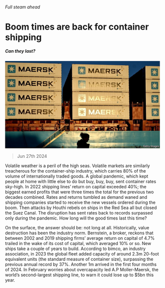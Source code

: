 ###### Full steam ahead

# Boom times are back for container shipping 

##### Can they last? 

![image](images/20240629_WBP502.jpg) 

> Jun 27th 2024 

Volatile weather is a peril of the high seas. Volatile markets are similarly treacherous for the container-ship industry, which carries 80% of the volume of internationally traded goods. A global pandemic, which kept people at home with little else to do but buy, buy, buy, sent container rates sky-high. In 2022 shipping lines’ return on capital exceeded 40%; the biggest earned profits that were three times the total for the previous two decades combined. Rates and returns tumbled as demand waned and shipping companies started to receive the new vessels ordered during the boom. Then attacks by Houthi rebels on ships in the Red Sea all but closed the Suez Canal. The disruption has sent rates back to records surpassed only during the pandemic. How long will the good times last this time?

On the surface, the answer should be: not long at all. Historically, value destruction has been the industry norm. Bernstein, a broker, reckons that between 2002 and 2019 shipping firms’ average return on capital of 4.7% trailed in the wake of its cost of capital, which averaged 10% or so. New ships take a couple of years to build. According to bimco, an industry association, in 2023 the global fleet added capacity of around 2.3m 20-foot equivalent units (the standard measure of container size), surpassing the previous annual record by 37%. Another 1m arrived in the first four months of 2024. In February worries about overcapacity led A.P Moller-Maersk, the world’s second-largest shipping line, to warn it could lose up to $5bn this year. 

